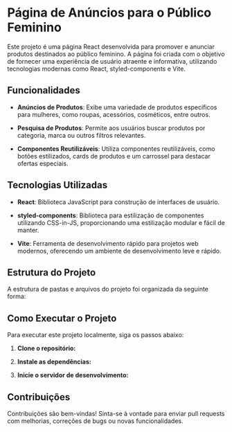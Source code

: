 # Página de Anúncios para o Público Feminino

Este projeto é uma página React desenvolvida para promover e anunciar produtos destinados ao público feminino. A página foi criada com o objetivo de fornecer uma experiência de usuário atraente e informativa, utilizando tecnologias modernas como React, styled-components e Vite.

## Funcionalidades

- **Anúncios de Produtos**: Exibe uma variedade de produtos específicos para mulheres, como roupas, acessórios, cosméticos, entre outros.
  
- **Pesquisa de Produtos**: Permite aos usuários buscar produtos por categoria, marca ou outros filtros relevantes.

- **Componentes Reutilizáveis**: Utiliza componentes reutilizáveis, como botões estilizados, cards de produtos e um carrossel para destacar ofertas especiais.

## Tecnologias Utilizadas

- **React**: Biblioteca JavaScript para construção de interfaces de usuário.
  
- **styled-components**: Biblioteca para estilização de componentes utilizando CSS-in-JS, proporcionando uma estilização modular e fácil de manter.

- **Vite**: Ferramenta de desenvolvimento rápido para projetos web modernos, oferecendo um ambiente de desenvolvimento leve e rápido.

## Estrutura do Projeto

A estrutura de pastas e arquivos do projeto foi organizada da seguinte forma:


## Como Executar o Projeto

Para executar este projeto localmente, siga os passos abaixo:

1. **Clone o repositório:**


2. **Instale as dependências:**


3. **Inicie o servidor de desenvolvimento:**


## Contribuições

Contribuições são bem-vindas! Sinta-se à vontade para enviar pull requests com melhorias, correções de bugs ou novas funcionalidades.


